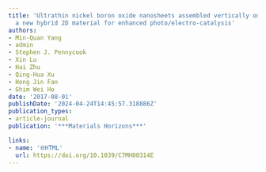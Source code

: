 ```yaml
---
title: 'Ultrathin nickel boron oxide nanosheets assembled vertically on graphene:
  a new hybrid 2D material for enhanced photo/electro-catalysis'
authors:
- Min-Quan Yang
- admin
- Stephen J. Pennycook
- Xin Lu
- Hai Zhu
- Qing-Hua Xu
- Hong Jin Fan
- Ghim Wei Ho
date: '2017-08-01'
publishDate: '2024-04-24T14:45:57.318886Z'
publication_types:
- article-journal
publication: '***Materials Horizons***'

links:
- name: '🌐HTML'
  url: https://doi.org/10.1039/C7MH00314E
---
```

